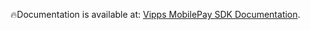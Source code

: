 🔥Documentation is available at:
[Vipps MobilePay SDK Documentation](https://developer.vippsmobilepay.com/docs/SDKs/).
